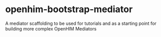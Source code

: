 # openhim-bootstrap-mediator
A mediator scaffolding to be used for tutorials and as a starting point for building more complex OpenHIM Mediators
